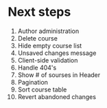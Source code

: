 # Next steps
1. Author administration
1. Delete course
1. Hide empty course list
1. Unsaved changes message
1. Client-side validation
1. Handle 404's
1. Show # of sourses in Header
1. Pagination
1. Sort course table
1. Revert abandoned changes

